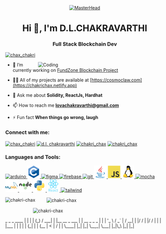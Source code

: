 
   
<p align="center">
  <a href="https://github.com/chakri-chax">
    <img src="https://steemitimages.com/p/7258xSVeJbKkzXhyseBP4PYz11eBDT8sW2oR1a4vfVFS6Hg7X68JcDfGjMF2uz6gUWLbTQ8CDMKspMeyoSZDwqhrmty8Ss4XH18tFvH4BZHZSLz1sVvnq5TcvmReqokWZ3dTaZ1tfMbrd?format=match&mode=fit" alt="MasterHead" >
  </a>
</p>

<h1 align="center">Hi 👋, I'm D.L.CHAKRAVARTHI</h1>
<h3 align="center">Full Stack Blockchain Dev</h3>

<p align="left"> <a href="https://twitter.com/chax_chakri" target="blank"><img src="https://img.shields.io/twitter/follow/chax_chakri?logo=twitter&style=for-the-badge" alt="chax_chakri" /></a> </p>
<img align="right" alt="Coding" width="400" src="https://www.technoloader.com/blog/wp-content/uploads/2020/07/Hire-a-Blockchain-Developer.gif">

- 🔭 I’m currently working on [FundZone Blockchain Project](https://github.com/chakri-chax/FundZone)

- 👨‍💻 All of my projects are available at [https://cosmoclaw.com](https://chakrichax.netlify.app)

- 💬 Ask me about **Solidity, ReactJs, Hardhat**

- 📫 How to reach me **lovachakravarthi@gmail.com**

- ⚡ Fun fact **When things go wrong, laugh**



<h3 align="left">Connect with me:</h3>
<p align="left">
<a href="https://twitter.com/chax_chakri" target="blank"><img align="center" src="https://raw.githubusercontent.com/rahuldkjain/github-profile-readme-generator/master/src/images/icons/Social/twitter.svg" alt="chax_chakri" height="30" width="40" /></a>
<a href="https://linkedin.com/in/d.l. chakravarthi" target="blank"><img align="center" src="https://raw.githubusercontent.com/rahuldkjain/github-profile-readme-generator/master/src/images/icons/Social/linked-in-alt.svg" alt="d.l. chakravarthi" height="30" width="40" /></a>
<a href="https://fb.com/chakri_chax" target="blank"><img align="center" src="https://raw.githubusercontent.com/rahuldkjain/github-profile-readme-generator/master/src/images/icons/Social/facebook.svg" alt="chakri_chax" height="30" width="40" /></a>
<a href="https://instagram.com/chakri_chax" target="blank"><img align="center" src="https://raw.githubusercontent.com/rahuldkjain/github-profile-readme-generator/master/src/images/icons/Social/instagram.svg" alt="chakri_chax" height="30" width="40" /></a>
</p>

<h3 align="left">Languages and Tools:</h3>
<p align="left"> <a href="https://www.arduino.cc/" target="_blank" rel="noreferrer"> <img src="https://cdn.worldvectorlogo.com/logos/arduino-1.svg" alt="arduino" width="40" height="40"/> </a> <a href="https://www.cprogramming.com/" target="_blank" rel="noreferrer"> <img src="https://raw.githubusercontent.com/devicons/devicon/master/icons/c/c-original.svg" alt="c" width="40" height="40"/> </a> <a href="https://www.figma.com/" target="_blank" rel="noreferrer"> <img src="https://www.vectorlogo.zone/logos/figma/figma-icon.svg" alt="figma" width="40" height="40"/> </a> <a href="https://firebase.google.com/" target="_blank" rel="noreferrer"> <img src="https://www.vectorlogo.zone/logos/firebase/firebase-icon.svg" alt="firebase" width="40" height="40"/> </a> <a href="https://git-scm.com/" target="_blank" rel="noreferrer"> <img src="https://www.vectorlogo.zone/logos/git-scm/git-scm-icon.svg" alt="git" width="40" height="40"/> </a> <a href="https://www.java.com" target="_blank" rel="noreferrer"> <img src="https://raw.githubusercontent.com/devicons/devicon/master/icons/java/java-original.svg" alt="java" width="40" height="40"/> </a> <a href="https://developer.mozilla.org/en-US/docs/Web/JavaScript" target="_blank" rel="noreferrer"> <img src="https://raw.githubusercontent.com/devicons/devicon/master/icons/javascript/javascript-original.svg" alt="javascript" width="40" height="40"/> </a> <a href="https://www.linux.org/" target="_blank" rel="noreferrer"> <img src="https://raw.githubusercontent.com/devicons/devicon/master/icons/linux/linux-original.svg" alt="linux" width="40" height="40"/> </a> <a href="https://mochajs.org" target="_blank" rel="noreferrer"> <img src="https://www.vectorlogo.zone/logos/mochajs/mochajs-icon.svg" alt="mocha" width="40" height="40"/> </a> <a href="https://www.mysql.com/" target="_blank" rel="noreferrer"> <img src="https://raw.githubusercontent.com/devicons/devicon/master/icons/mysql/mysql-original-wordmark.svg" alt="mysql" width="40" height="40"/> </a> <a href="https://nodejs.org" target="_blank" rel="noreferrer"> <img src="https://raw.githubusercontent.com/devicons/devicon/master/icons/nodejs/nodejs-original-wordmark.svg" alt="nodejs" width="40" height="40"/> </a> <a href="https://www.python.org" target="_blank" rel="noreferrer"> <img src="https://raw.githubusercontent.com/devicons/devicon/master/icons/python/python-original.svg" alt="python" width="40" height="40"/> </a> <a href="https://reactjs.org/" target="_blank" rel="noreferrer"> <img src="https://raw.githubusercontent.com/devicons/devicon/master/icons/react/react-original-wordmark.svg" alt="react" width="40" height="40"/> </a> <a href="https://tailwindcss.com/" target="_blank" rel="noreferrer"> <img src="https://www.vectorlogo.zone/logos/tailwindcss/tailwindcss-icon.svg" alt="tailwind" width="40" height="40"/> </a> </p>

<p><img align="left" src="https://github-readme-stats.vercel.app/api/top-langs?username=chakri-chax&show_icons=true&locale=en&layout=compact&theme=tokyonight" alt="chakri-chax" /></p>

<p>&nbsp;&nbsp;&emsp;&emsp;<img align="center" src="https://github-readme-stats.vercel.app/api?username=chakri-chax&show_icons=true&locale=en&layout=compact&theme=tokyonight" alt="chakri-chax" /></p>

<p>&emsp;&nbsp;&emsp;&emsp;&emsp;&emsp;&emsp;<img align="center" src="https://github-readme-streak-stats.herokuapp.com/?user=chakri-chax&layout=compact&theme=tokyonight" alt="chakri-chax" /></p>
                   _                      _             _ 
            ____  | |                    | |           (_)
           / ___| | |__     __ _    ___  | | __  _  _   _ 
          | |     | '_ \   / _` |  / __| | |/ / | |/ / | |
          | |___  | | | | | (_| | | (__  |   <  |  /   | |
           \____| |_| |_|  \__,_|  \___| |_|\_\ |_|    |_| 

